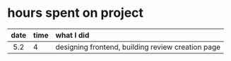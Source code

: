 # hours spent on project

| date | time | what I did |
| :----:|:-----| :-----|
| 5.2  | 4        | designing frontend, building review creation page |
